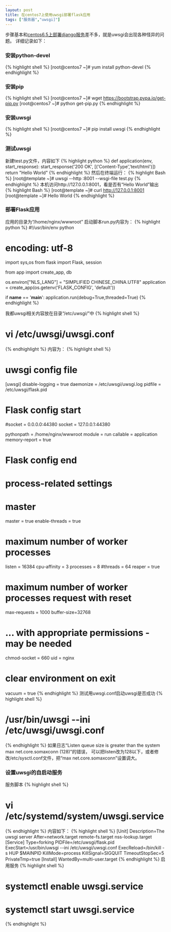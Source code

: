 ```yaml
---
layout: post
title: 在centos7上使用uwsgi部署flask应用
tags: ["服务器","uwsgi]"]
---
```


步骤基本和<a href="http://www.zhuangyan.cn/3-centos6-nginx-uwsgi-django1.6/" target="_blank">centos6.5上部署django服务</a>差不多，就是uwsgi会出现各种怪异的问题。
详细记录如下：

### 安装python-devel

{% highlight shell %}
[root@centos7 ~]# yum install python-devel
{% endhighlight %}

### 安装pip

{% highlight shell %}
[root@centos7 ~]# wget https://bootstrap.pypa.io/get-pip.py
[root@centos7 ~]# python get-pip.py
{% endhighlight %}

### 安装uwsgi

{% highlight shell %}
[root@centos7 ~]# pip install uwsgi
{% endhighlight %}



### 测试uwsgi

新建test.py文件，内容如下
{% highlight python %}
def application(env, start_response):
    start_response('200 OK', [('Content-Type','text/html')])
    return "Hello World"
{% endhighlight %}
然后在终端运行：
{% highlight Bash %}
[root@template ~]# uwsgi --http :8001 --wsgi-file test.py
{% endhighlight %}
本机访问http://127.0.0.1:8001，看是否有“Hello World”输出
{% highlight Bash %}
[root@template ~]# curl http://127.0.0.1:8001
[root@template ~]# Hello World
{% endhighlight %}

### 部署Flask应用

应用的目录为“/home/nginx/wwwroot”
启动脚本run.py内容为：
{% highlight python %}
#!/usr/bin/env python
# encoding: utf-8
import sys,os
from flask import Flask, session

from app import create_app, db

os.environ["NLS_LANG"] = "SIMPLIFIED CHINESE_CHINA.UTF8"
application = create_app(os.getenv('FLASK_CONFIG', 'default'))


if __name__ == '__main__':
    application.run(debug=True,threaded=True)
{% endhighlight %}

我都uwsgi相关内容放在目录“/etc/uwsgi/”中
{% highlight shell %}
# vi /etc/uwsgi/uwsgi.conf
{% endhighlight %}
内容为：
{% highlight shell %}
# uwsgi config file
[uwsgi]
disable-logging = true
daemonize       = /etc/uwsgi/uwsgi.log
pidfile         = /etc/uwsgi/flask.pid

# Flask config start
#socket = 0.0.0.0:44380
socket = 127.0.0.1:44380

pythonpath = /home/nginx/wwwroot
module = run
callable = application
memory-report = true
# Flask config end

# process-related settings
# master
master          = true
enable-threads  = true
# maximum number of worker processes
listen          = 16384
cpu-affinity    = 3
processes       = 8
#threads         = 64
reaper          = true
# maximum number of worker processes request with reset
max-requests    = 1000
buffer-size=32768

# ... with appropriate permissions - may be needed
chmod-socket    = 660
uid             = nginx
# clear environment on exit
vacuum          = true
{% endhighlight %}
测试用uwsgi.conf启动uwsgi是否成功
{% highlight shell %}
# /usr/bin/uwsgi --ini /etc/uwsgi/uwsgi.conf
{% endhighlight %}
如果日志“Listen queue size is greater than the system max net.core.somaxconn (128)”的错误，
可以把listen改为128以下，或者修改/etc/sysctl.conf文件，把“max net.core.somaxconn”设置调大。
### 设置uwsgi的自启动服务

服务脚本
{% highlight shell %}
# vi /etc/systemd/system/uwsgi.service
{% endhighlight %}
内容如下：
{% highlight shell %}
[Unit]
Description=The  uwsgi server
After=network.target remote-fs.target nss-lookup.target
[Service]
Type=forking
PIDFile=/etc/uwsgi/flask.pid
ExecStart=/usr/bin/uwsgi --ini /etc/uwsgi/uwsgi.conf
ExecReload=/bin/kill -s HUP $MAINPID
KillMode=process
KillSignal=SIGQUIT
TimeoutStopSec=5
PrivateTmp=true
[Install]
WantedBy=multi-user.target
{% endhighlight %}
启用服务
{% highlight shell %}
# systemctl enable uwsgi.service
# systemctl start uwsgi.service
{% endhighlight %}






